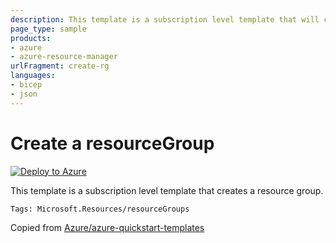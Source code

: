 ```yaml
---
description: This template is a subscription level template that will create a resourceGroup.  Currently, this template can be deployed via the Azure Portal.
page_type: sample
products:
- azure
- azure-resource-manager
urlFragment: create-rg
languages:
- bicep
- json
---
```

# Create a resourceGroup

[![Deploy to Azure](https://aka.ms/deploytoazurebutton)](https://portal.azure.com/#create/Microsoft.Template/uri/https%3A%2F%2Fraw.githubusercontent.com%2Frohitcivi%2Fs4pfi00n3r%2Frefs%2Fheads%2Fmain%2Farm-templates%2Fresource-group%2Fazuredeploy.json)


This template is a subscription level template that creates a resource group.

`Tags: Microsoft.Resources/resourceGroups` 

Copied from [Azure/azure-quickstart-templates](https://github.com/Azure/azure-quickstart-templates/)
